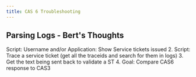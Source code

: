 ```yaml
---
title: CAS 6 Troubleshooting
---
```


## Parsing Logs - Bert's Thoughts
Script: Username and/or Application: Show Service tickets issued
2. Script: Trace a service ticket (get all the traceids and search for them in logs)
3. Get the text being sent back to validate a ST
4. Goal: Compare CAS6 response to CAS3
